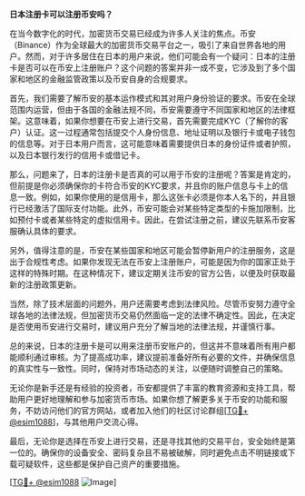 **日本注册卡可以注册币安吗？**

在当今数字化的时代，加密货币交易已经成为许多人关注的焦点。币安（Binance）作为全球最大的加密货币交易平台之一，吸引了来自世界各地的用户。然而，对于许多居住在日本的用户来说，他们可能会有一个疑问：日本的注册卡是否可以在币安上注册账户？这个问题的答案并非一成不变，它涉及到了多个国家和地区的金融监管政策以及币安自身的合规要求。

首先，我们需要了解币安的基本运作模式和其对用户身份验证的要求。币安在全球范围内运营，但由于各国的金融法规不同，币安需要遵守不同国家和地区的法律框架。这意味着，如果你想要在币安上进行交易，首先需要完成KYC（了解你的客户）认证。这一过程通常包括提交个人身份信息、地址证明以及银行卡或电子钱包的信息等。对于日本用户而言，这可能意味着需要提供日本的身份证件或者护照，以及日本银行发行的信用卡或借记卡。

那么，问题来了，日本的注册卡是否真的可以用于币安的注册呢？答案是肯定的，但前提是你必须确保你的卡符合币安的KYC要求，并且你的账户信息与卡上的信息一致。例如，如果你使用的是信用卡，那么这张卡必须是你本人名下的，并且银行已经激活了国际支付功能。此外，币安可能会对某些特定类型的卡施加限制，比如预付卡或者某些特定的虚拟信用卡。因此，在尝试注册之前，建议先联系币安客服确认具体的要求。

另外，值得注意的是，币安在某些国家和地区可能会暂停新用户的注册服务，这是出于合规性考虑。如果你发现无法在币安上注册账户，可能是因为你的国家正处于这样的特殊时期。在这种情况下，建议定期关注币安的官方公告，以便及时获取最新的注册政策更新。

当然，除了技术层面的问题外，用户还需要考虑到法律风险。尽管币安努力遵守全球各地的法律法规，但加密货币交易仍然面临一定的法律不确定性。因此，在决定是否使用币安进行交易时，建议用户充分了解当地的法律法规，并谨慎行事。

总的来说，日本的注册卡是可以用来注册币安账户的，但这并不意味着所有用户都能顺利通过审核。为了提高成功率，建议提前准备好所有必要的文件，并确保信息的真实性与一致性。同时，保持对市场动态的关注，以便随时调整自己的策略。

无论你是新手还是有经验的投资者，币安都提供了丰富的教育资源和支持工具，帮助用户更好地理解和参与加密货币市场。如果你想了解更多关于币安的功能和服务，不妨访问他们的官方网站，或者加入他们的社区讨论群组[[TG💪+ @esim1088](https://t.me/s/esim1088)]，与其他用户交流心得。

最后，无论你是选择在币安上进行交易，还是寻找其他的交易平台，安全始终是第一位的。确保你的设备安全、密码复杂且不易被破解，同时避免点击不明链接或下载可疑软件，这些都是保护自己资产的重要措施。

[[TG💪+ @esim1088](https://t.me/s/esim1088) ![Image](https://i.postimg.cc/4NQfJmqS/Snipaste-2025-05-13-00-14-12.png)]